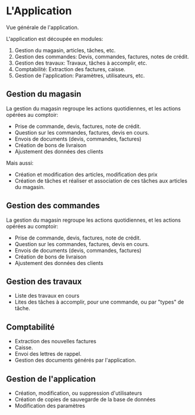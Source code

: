 # L'Application

Vue générale de l'application.

L'application est découpée en modules:

1. Gestion du magasin, articles, tâches, etc.
2. Gestion des commandes: Devis, commandes, factures, notes de crédit.
3. Gestion des travaux: Travaux, tâches à accomplir, etc.
4. Comptabilité: Extraction des factures, caisse.
5. Gestion de l'application: Paramètres, utilisateurs, etc.


## Gestion du magasin

La gestion du magasin regroupe les actions quotidiennes, et les actions opérées au comptoir:

* Prise de commande, devis, factures, note de crédit.
* Question sur les commandes, factures, devis en cours.
* Envois de documents (devis, commandes, factures)
* Création de bons de livraison
* Ajustement des données des clients

Mais aussi:

* Création et modification des articles, modification des prix
* Création de tâches et réaliser et association de ces tâches aux articles du magasin.


## Gestion des commandes

La gestion du magasin regroupe les actions quotidiennes, et les actions opérées au comptoir:

* Prise de commande, devis, factures, note de crédit.
* Question sur les commandes, factures, devis en cours.
* Envois de documents (devis, commandes, factures)
* Création de bons de livraison
* Ajustement des données des clients


## Gestion des travaux

* Liste des travaux en cours
* Lites des tâches à accomplir, pour une commande, ou par "types" de tâche.


## Comptabilité

* Extraction des nouvelles factures
* Caisse.
* Envoi des lettres de rappel.
* Gestion des documents générés par l'application.


## Gestion de l'application

* Création, modification, ou suppression d'utilisateurs
* Création de copies de sauvegarde de la base de données
* Modification des paramètres
